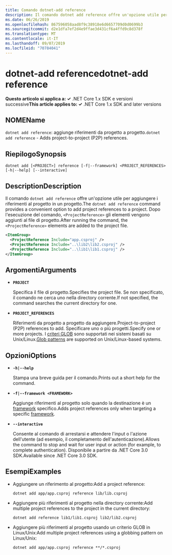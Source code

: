 ```yaml
---
title: Comando dotnet-add reference
description: Il comando dotnet add reference offre un'opzione utile per aggiungere riferimenti da progetto a progetto.
ms.date: 06/26/2019
ms.openlocfilehash: 867596058aad8f9c38918e6d6657709d0d0699b3
ms.sourcegitcommit: d2e1dfa7ef2d4e9ffae3d431cf6a4ffd9c8d378f
ms.translationtype: MT
ms.contentlocale: it-IT
ms.lasthandoff: 09/07/2019
ms.locfileid: "70784041"
---
```

# <a name="dotnet-add-reference"></a><span data-ttu-id="3503e-103">dotnet-add reference</span><span class="sxs-lookup"><span data-stu-id="3503e-103">dotnet-add reference</span></span>

<span data-ttu-id="3503e-104">**Questo articolo si applica a: ✓** .NET Core 1.x SDK e versioni successive</span><span class="sxs-lookup"><span data-stu-id="3503e-104">**This article applies to: ✓** .NET Core 1.x SDK and later versions</span></span>

<!-- todo: uncomment when all CLI commands are reviewed
[!INCLUDE [topic-appliesto-net-core-all](../../../includes/topic-appliesto-net-core-all.md)]
-->

## <a name="name"></a><span data-ttu-id="3503e-105">NOME</span><span class="sxs-lookup"><span data-stu-id="3503e-105">Name</span></span>

<span data-ttu-id="3503e-106">`dotnet add reference`: aggiunge riferimenti da progetto a progetto.</span><span class="sxs-lookup"><span data-stu-id="3503e-106">`dotnet add reference` - Adds project-to-project (P2P) references.</span></span>

## <a name="synopsis"></a><span data-ttu-id="3503e-107">Riepilogo</span><span class="sxs-lookup"><span data-stu-id="3503e-107">Synopsis</span></span>

`dotnet add [<PROJECT>] reference [-f|--framework] <PROJECT_REFERENCES> [-h|--help] [--interactive]`

## <a name="description"></a><span data-ttu-id="3503e-108">Description</span><span class="sxs-lookup"><span data-stu-id="3503e-108">Description</span></span>

<span data-ttu-id="3503e-109">Il comando `dotnet add reference` offre un'opzione utile per aggiungere i riferimenti al progetto in un progetto.</span><span class="sxs-lookup"><span data-stu-id="3503e-109">The `dotnet add reference` command provides a convenient option to add project references to a project.</span></span> <span data-ttu-id="3503e-110">Dopo l'esecuzione del comando, `<ProjectReference>` gli elementi vengono aggiunti al file di progetto.</span><span class="sxs-lookup"><span data-stu-id="3503e-110">After running the command, the `<ProjectReference>` elements are added to the project file.</span></span>

```xml
<ItemGroup>
  <ProjectReference Include="app.csproj" />
  <ProjectReference Include="..\lib2\lib2.csproj" />
  <ProjectReference Include="..\lib1\lib1.csproj" />
</ItemGroup>
```

## <a name="arguments"></a><span data-ttu-id="3503e-111">Argomenti</span><span class="sxs-lookup"><span data-stu-id="3503e-111">Arguments</span></span>

* **`PROJECT`**

  <span data-ttu-id="3503e-112">Specifica il file di progetto.</span><span class="sxs-lookup"><span data-stu-id="3503e-112">Specifies the project file.</span></span> <span data-ttu-id="3503e-113">Se non specificato, il comando ne cerca uno nella directory corrente.</span><span class="sxs-lookup"><span data-stu-id="3503e-113">If not specified, the command searches the current directory for one.</span></span>

* **`PROJECT_REFERENCES`**

  <span data-ttu-id="3503e-114">Riferimenti da progetto a progetto da aggiungere.</span><span class="sxs-lookup"><span data-stu-id="3503e-114">Project-to-project (P2P) references to add.</span></span> <span data-ttu-id="3503e-115">Specificare uno o più progetti.</span><span class="sxs-lookup"><span data-stu-id="3503e-115">Specify one or more projects.</span></span> <span data-ttu-id="3503e-116">I [criteri GLOB](https://en.wikipedia.org/wiki/Glob_(programming)) sono supportati nei sistemi basati su Unix/Linux.</span><span class="sxs-lookup"><span data-stu-id="3503e-116">[Glob patterns](https://en.wikipedia.org/wiki/Glob_(programming)) are supported on Unix/Linux-based systems.</span></span>

## <a name="options"></a><span data-ttu-id="3503e-117">Opzioni</span><span class="sxs-lookup"><span data-stu-id="3503e-117">Options</span></span>

* **`-h|--help`**

  <span data-ttu-id="3503e-118">Stampa una breve guida per il comando.</span><span class="sxs-lookup"><span data-stu-id="3503e-118">Prints out a short help for the command.</span></span>

* **`-f|--framework <FRAMEWORK>`**

  <span data-ttu-id="3503e-119">Aggiunge riferimenti al progetto solo quando la destinazione è un [framework](../../standard/frameworks.md) specifico.</span><span class="sxs-lookup"><span data-stu-id="3503e-119">Adds project references only when targeting a specific [framework](../../standard/frameworks.md).</span></span>

* **`--interactive`**

  <span data-ttu-id="3503e-120">Consente al comando di arrestarsi e attendere l'input o l'azione dell'utente (ad esempio, il completamento dell'autenticazione).</span><span class="sxs-lookup"><span data-stu-id="3503e-120">Allows the command to stop and wait for user input or action (for example, to complete authentication).</span></span> <span data-ttu-id="3503e-121">Disponibile a partire da .NET Core 3.0 SDK.</span><span class="sxs-lookup"><span data-stu-id="3503e-121">Available since .NET Core 3.0 SDK.</span></span>

## <a name="examples"></a><span data-ttu-id="3503e-122">Esempi</span><span class="sxs-lookup"><span data-stu-id="3503e-122">Examples</span></span>

* <span data-ttu-id="3503e-123">Aggiungere un riferimento al progetto:</span><span class="sxs-lookup"><span data-stu-id="3503e-123">Add a project reference:</span></span>

  ```console
  dotnet add app/app.csproj reference lib/lib.csproj
  ```

* <span data-ttu-id="3503e-124">Aggiungere più riferimenti al progetto nella directory corrente:</span><span class="sxs-lookup"><span data-stu-id="3503e-124">Add multiple project references to the project in the current directory:</span></span>

  ```console
  dotnet add reference lib1/lib1.csproj lib2/lib2.csproj
  ```

* <span data-ttu-id="3503e-125">Aggiungere più riferimenti al progetto usando un criterio GLOB in Linux/Unix:</span><span class="sxs-lookup"><span data-stu-id="3503e-125">Add multiple project references using a globbing pattern on Linux/Unix:</span></span>

  ```console
  dotnet add app/app.csproj reference **/*.csproj
  ```
